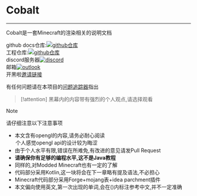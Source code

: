 # Cobalt
---

Cobalt是一套Minecraft的渲染相关的说明文档

github docs仓库:[![github仓库](https://shields.io/badge/github-CobaltDocs-blue?logo=Github&style=for-the-badge)](https://github.com/zomb-676/CobaltDocs)  
工程仓库:[![github仓库](https://shields.io/badge/github-Cobalt-blue?logo=Github&style=for-the-badge)](https://github.com/zomb-676/CobaltDocs)  
discord服务器[![discord](https://shields.io/badge/DiscordServer-Rua-purple?logo=Discord&style=for-the-badge)](https://discord.gg/V4jmpZ2rMX)  
邮箱[![outlook](https://shields.io/badge/outlook-zomb_676-pink?logo=MicrosoftOutlook&style=for-the-badge)](mailto:zomb_676@outlook.com)  
开黑啦[邀请链接](https://kaihei.co/aesHF6)

有任何问题请在本项目的[问题追踪器](https://github.com/zomb-676/CobaltDocs/issues)指出  

> [!attention]
> 黑幕内的内容带有强烈的个人观点,请选择观看

> [!note]
> 请仔细注意以下注意事项
> * 本文含有opengl的内容,请务必耐心阅读 <option>个人感觉opengl api的设计较为晦涩</option>
> * 由于个人水平有限,错误在所难免,有改进的意见请发Pull Request  
> * **请确保你有足够的编程水平,这不是Java教程**  
> * 同样的,对Modded Minecraft也有一定的了解  
> * 代码部分采用Kotlin,这一块将会在下一章略有提及语法,不必担心  
> * Minecraft代码部分采用Forge+mojang表+idea parchment插件  
> * 本文偏向使用英文,第一次出现的单词,会在()内标注参考中文,并不一定准确